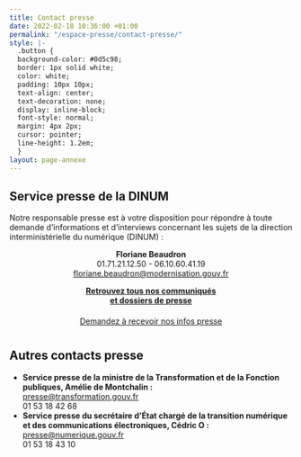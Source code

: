 ```yaml
---
title: Contact presse
date: 2022-02-18 10:36:00 +01:00
permalink: "/espace-presse/contact-presse/"
style: |-
  .button {
  background-color: #0d5c98;
  border: 1px solid white;
  color: white;
  padding: 10px 10px;
  text-align: center;
  text-decoration: none;
  display: inline-block;
  font-style: normal;
  margin: 4px 2px;
  cursor: pointer;
  line-height: 1.2em;
  }
layout: page-annexe
---
```


<h2>Service presse de la DINUM</h2>
<p>Notre responsable presse est à votre disposition pour répondre à toute demande d’informations et d’interviews concernant les sujets de la direction interministérielle du numérique (DINUM) :</p>

<div align="center"><p><b>Floriane Beaudron</b>
<br>01.71.21.12.50 - 06.10.60.41.19
<br><a href="mailto:floriane.beaudron@modernisation.gouv.fr">floriane.beaudron@modernisation.gouv.fr</a></p></div>
<div align="center" style="margin-bottom: 20px"><a href="/espace-presse/" class="button"><b>Retrouvez tous nos communiqués <br>et dossiers de presse</b></a> </div>

<div align="center" style="margin-bottom: 40px"><a href="mailto:floriane.beaudron@modernisation.gouv.fr?subject=Demande d’inscription au listing presse de la DINUM&body=Bonjour, je souhaite être référencé dans le listing presse de la direction interministérielle du numérique et recevoir toutes les actualités presse et invitations. Je suis [FONCTION] pour [MEDIA(s)] et m’intéresse particulièrement aux sujets suivants : [SUJET 1, SUJET 2, SUJET 3...]. Cordialement," class="button">Demandez à recevoir nos infos presse</a></div>

<h2>Autres contacts presse</h2>
<ul><li><b>Service presse de la ministre de la Transformation et de la Fonction publiques, Amélie de Montchalin :</b>
<br><a href="mailto:presse@transformation.gouv.fr">presse@transformation.gouv.fr</a>
<br>01 53 18 42 68</li>

<li><b>Service presse du secrétaire d’État chargé de la transition numérique et des communications électroniques, Cédric O :</b>
<br><a href="mailto:presse@numerique.gouv.fr">presse@numerique.gouv.fr</a>
<br>01 53 18 43 10</li></ul>
<br>
<br>

